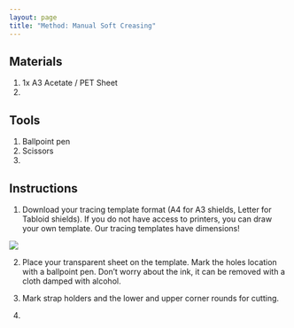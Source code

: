 ```yaml
---
layout: page
title: "Method: Manual Soft Creasing"
---
```


## Materials

1. 1x A3 Acetate / PET Sheet
2. 

## Tools 

1. Ballpoint pen
2. Scissors 
3. 

## Instructions

1. Download your tracing template format (A4 for A3 shields, Letter for Tabloid shields). If you do not have access to printers, you can draw your own template. Our tracing templates have dimensions!

![](./)


2. Place your transparent sheet on the template. Mark the holes location with a ballpoint pen. Don’t worry about the ink, it can be removed with a cloth damped with alcohol.  

3. Mark strap holders and the lower and upper corner rounds for cutting. 

4. 